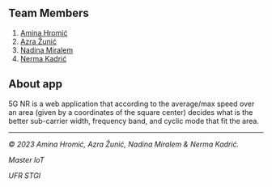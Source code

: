 ## Team Members
1. [Amina Hromić](https://github.com/AHromic1)
2. [Azra Žunić](https://github.com/azunic3)
3. [Nadina Miralem](https://github.com/nmiralem1)
4. [Nerma Kadrić](https://github.com/nkadric1)

## About app
5G NR is a web application that according to the average/max speed over an area (given by a coordinates of the square center) decides what is the better sub-carrier width, frequency band, and cyclic mode that fit the area.

----------------

*© 2023 Amina Hromić, Azra Žunić, Nadina Miralem & Nerma Kadrić.*

*Master IoT*

*UFR STGI*

